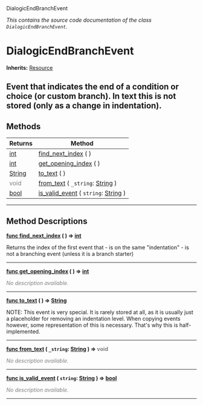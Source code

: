 
<div class="header-banner purple">
<div class="header-label purple">DialogicEndBranchEvent</div>
</div>

*This contains the source code documentation of the class `DialogicEndBranchEvent`.*
        
# DialogicEndBranchEvent
**Inherits:** [Resource](https://docs.godotengine.org/en/latest/classes/class_resource.html#class-resource)

Event that indicates the end of a condition or choice (or custom branch). In text this is not stored (only as a change in indentation).
--- 

## Methods
Returns | Method 
--- | --- 
<span class="hljs-attribute">[int](https://docs.godotengine.org/en/latest/classes/class_int.html#class-int)</span> | [<span class="hljs-title">find_next_index</span>](#method-find_next_index) ( ) 
<span class="hljs-attribute">[int](https://docs.godotengine.org/en/latest/classes/class_int.html#class-int)</span> | [<span class="hljs-title">get_opening_index</span>](#method-get_opening_index) ( ) 
<span class="hljs-attribute">[String](https://docs.godotengine.org/en/latest/classes/class_string.html#class-string)</span> | [<span class="hljs-title">to_text</span>](#method-to_text) ( ) 
<span style = "color: gray">void</span> | [<span class="hljs-title">from_text</span>](#method-from_text) ( `_string`: [String](https://docs.godotengine.org/en/latest/classes/class_string.html#class-string) ) 
<span class="hljs-attribute">[bool](https://docs.godotengine.org/en/latest/classes/class_bool.html#class-bool)</span> | [<span class="hljs-title">is_valid_event</span>](#method-is_valid_event) ( `string`: [String](https://docs.godotengine.org/en/latest/classes/class_string.html#class-string) ) 
--- 
## Method Descriptions



<a class="header" id="method-find_next_index" href="#method-find_next_index">**<span class="hljs-attribute">func</span> [<span class="hljs-title">find_next_index</span>](#method-find_next_index) ( )</a>  ⇒ <span class="hljs-attribute">[int](https://docs.godotengine.org/en/latest/classes/class_int.html#class-int)</span>** 



Returns the index of the first event that - is on the same "indentation" - is not a branching event (unless it is a branch starter)

---



<a class="header" id="method-get_opening_index" href="#method-get_opening_index">**<span class="hljs-attribute">func</span> [<span class="hljs-title">get_opening_index</span>](#method-get_opening_index) ( )</a>  ⇒ <span class="hljs-attribute">[int](https://docs.godotengine.org/en/latest/classes/class_int.html#class-int)</span>** 



 <span style = "color: gray">*No description available.*</span> 

---



<a class="header" id="method-to_text" href="#method-to_text">**<span class="hljs-attribute">func</span> [<span class="hljs-title">to_text</span>](#method-to_text) ( )</a>  ⇒ <span class="hljs-attribute">[String](https://docs.godotengine.org/en/latest/classes/class_string.html#class-string)</span>** 



NOTE: This event is very special. It is rarely stored at all, as it is usually just a placeholder for removing an indentation level. When copying events however, some representation of this is necessary. That's why this is half-implemented.

---



<a class="header" id="method-from_text" href="#method-from_text">**<span class="hljs-attribute">func</span> [<span class="hljs-title">from_text</span>](#method-from_text) ( `_string`: [String](https://docs.godotengine.org/en/latest/classes/class_string.html#class-string) )</a>  ⇒ <span style = "color: gray">void</span>** 



 <span style = "color: gray">*No description available.*</span> 

---



<a class="header" id="method-is_valid_event" href="#method-is_valid_event">**<span class="hljs-attribute">func</span> [<span class="hljs-title">is_valid_event</span>](#method-is_valid_event) ( `string`: [String](https://docs.godotengine.org/en/latest/classes/class_string.html#class-string) )</a>  ⇒ <span class="hljs-attribute">[bool](https://docs.godotengine.org/en/latest/classes/class_bool.html#class-bool)</span>** 



 <span style = "color: gray">*No description available.*</span> 

---

